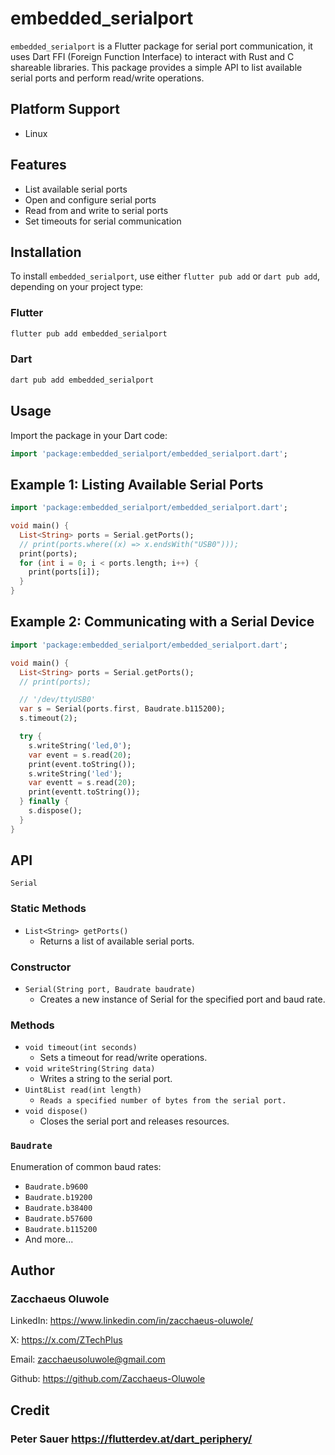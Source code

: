 <!--
This README describes the package. If you publish this package to pub.dev,
this README's contents appear on the landing page for your package.

For information about how to write a good package README, see the guide for
[writing package pages](https://dart.dev/guides/libraries/writing-package-pages).

For general information about developing packages, see the Dart guide for
[creating packages](https://dart.dev/guides/libraries/create-library-packages)
and the Flutter guide for
[developing packages and plugins](https://flutter.dev/developing-packages).
-->

# embedded_serialport

`embedded_serialport` is a Flutter package for serial port communication, it uses Dart FFI (Foreign Function Interface) to interact with Rust and C shareable libraries. This package provides a simple API to list available serial ports and perform read/write operations.

## Platform Support
- Linux

## Features

- List available serial ports
- Open and configure serial ports
- Read from and write to serial ports
- Set timeouts for serial communication

## Installation

To install `embedded_serialport`, use either `flutter pub add` or `dart pub add`, depending on your project type:

### Flutter

```bash
flutter pub add embedded_serialport
```
### Dart

```bash
dart pub add embedded_serialport
```

## Usage
Import the package in your Dart code:
```dart
import 'package:embedded_serialport/embedded_serialport.dart';
```

## Example 1: Listing Available Serial Ports
```dart
import 'package:embedded_serialport/embedded_serialport.dart';

void main() {
  List<String> ports = Serial.getPorts();
  // print(ports.where((x) => x.endsWith("USB0")));
  print(ports);
  for (int i = 0; i < ports.length; i++) {
    print(ports[i]);
  }
}

```
## Example 2: Communicating with a Serial Device
```dart
import 'package:embedded_serialport/embedded_serialport.dart';

void main() {
  List<String> ports = Serial.getPorts();
  // print(ports);

  // '/dev/ttyUSB0'
  var s = Serial(ports.first, Baudrate.b115200);
  s.timeout(2);

  try {
    s.writeString('led,0');
    var event = s.read(20);
    print(event.toString());
    s.writeString('led');
    var eventt = s.read(20);
    print(eventt.toString());
  } finally {
    s.dispose();
  }
}

```
## API
`Serial`
### Static Methods
- `List<String> getPorts()`
  - Returns a list of available serial ports.
### Constructor
- `Serial(String port, Baudrate baudrate)`
  - Creates a new instance of Serial for the specified port and baud rate.
### Methods
- `void timeout(int seconds)`
  - Sets a timeout for read/write operations.
- `void writeString(String data)`
  - Writes a string to the serial port.
- `Uint8List read(int length)`
  - `Reads a specified number of bytes from the serial port.`
- `void dispose()`
  - Closes the serial port and releases resources.

### `Baudrate`
Enumeration of common baud rates:

- `Baudrate.b9600`
- `Baudrate.b19200`
- `Baudrate.b38400`
- `Baudrate.b57600`
- `Baudrate.b115200`
- And more...

## Author
### Zacchaeus Oluwole

LinkedIn: <https://www.linkedin.com/in/zacchaeus-oluwole/>

X: <https://x.com/ZTechPlus>

Email: <zacchaeusoluwole@gmail.com>

Github: <https://github.com/Zacchaeus-Oluwole>


## Credit
### Peter Sauer <https://flutterdev.at/dart_periphery/>